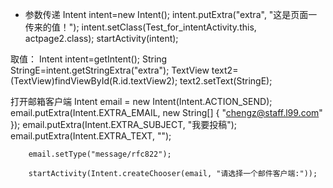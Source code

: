 - 参数传递
Intent intent=new Intent();
intent.putExtra("extra", "这是页面一传来的值！");
intent.setClass(Test_for_intentActivity.this, actpage2.class);
startActivity(intent);

取值：
Intent intent=getIntent();
String StringE=intent.getStringExtra("extra");
TextView text2=(TextView)findViewById(R.id.textView2);
text2.setText(StringE);

打开邮箱客户端
	Intent email = new Intent(Intent.ACTION_SEND); 
        email.putExtra(Intent.EXTRA_EMAIL, new String[] { "chengz@staff.l99.com" }); 
        email.putExtra(Intent.EXTRA_SUBJECT, "我要投稿"); 
        email.putExtra(Intent.EXTRA_TEXT, ""); 

        email.setType("message/rfc822"); 

        startActivity(Intent.createChooser(email, "请选择一个邮件客户端:"));